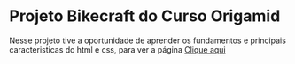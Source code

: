 <h1>Projeto Bikecraft do Curso Origamid</h1>

<p>Nesse projeto tive a oportunidade de aprender os fundamentos e principais caracteristicas do html e css, para ver a página <a href="https://rgomesssbikecraft2.vercel.app/">Clique aqui</a></p>

